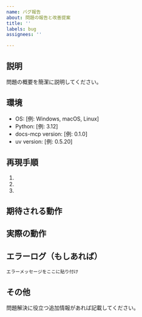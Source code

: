 ```yaml
---
name: バグ報告
about: 問題の報告と改善提案
title: ''
labels: bug
assignees: ''

---
```


## 説明
問題の概要を簡潔に説明してください。

## 環境
- OS: [例: Windows, macOS, Linux]
- Python: [例: 3.12]
- docs-mcp version: [例: 0.1.0]
- uv version: [例: 0.5.20]

## 再現手順
1. 
2. 
3. 

## 期待される動作


## 実際の動作


## エラーログ（もしあれば）
```
エラーメッセージをここに貼り付け
```

## その他
問題解決に役立つ追加情報があれば記載してください。